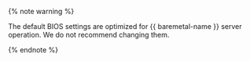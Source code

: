 {% note warning %}

The default BIOS settings are optimized for {{ baremetal-name }} server operation. We do not recommend changing them.

{% endnote %}
